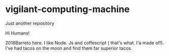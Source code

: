 # vigilant-computing-machine
Just another repository


Hi Humans!

2018Barreto here. I like Node. Js and coffescript ( that's what. I'a made of!).
I've had tacos on the moon and find them far superior tacos.
